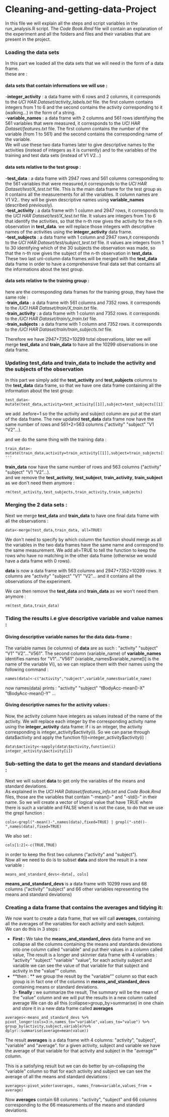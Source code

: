# Cleaning-and-getting-data-Project

In this file we will explain all the steps and script variables in the run_analysis.R script. The *Code Book.Rmd* file will contain an explanation of the experiment and all the folders and files and their variables that are present in the project.

### Loading the data sets 
In this part we loaded all the data sets that we will need in the form of a data frame.  
these are :

#### data sets that contain informations we will use :
-**integer_activity** : a data frame with 6 rows and 2 columns, it corresponds to the *UCI HAR Dataset/activity_labels.txt* file. the first column contains integers from 1 to 6 and the second contains the activity corresponding to it (walking...) in the form of a string.    
-**variable_names** : a data frame with 2 columns and 561 rows identifying the 561 variables that were measured, it corresponds to the *UCI HAR Dataset/features.txt* file. The first column contains the number of the variable (from 1 to 561) and the second contains the corresponding name of the variable.        
We will use these two data frames later to give descriptive names to the activities (instead of integers as it is currently) and to the variables of the training and test data sets (instead of V1 V2...)

#### data sets relative to the test group :
-**test_data** : a data frame with 2947 rows and 561 columns corresponding to the 561 variables that were measured,it corresponds to the *UCI HAR Dataset/test/X_test.txt* file. This is the main data frame for the test group as it contains all the measurements for all the variables. It column names are V1 V2.. they will be given descriptive names using **variable_names** (described previously).  
-**test_activity** : a data frame with 1 column and 2947 rows, it corresponds to the *UCI HAR Dataset/test/X_test.txt* file. It values are integers from 1 to 6 that identify the activities, so that the n-th row gives the activity for the n-th observation in **test_data**. we will replace those integers with descriptive names of the activities using the **integer_activity** data frame.   
-**test_subjects** : a data frame with 1 column and 2947 rows,it corresponds to the *UCI HAR Dataset/test/subject_test.txt* file. it values are integers from 1 to 30 identifying which of the 30 subjects the observation was made, so that the n-th row gives the subject of the n-th observation in **test_data**.   
These two last uni-column data frames will be merged with the **test_data** data frame in order to have a comprehensive final data set that contains all the informations about the test group.

#### data sets relative to the training group :
here are the corresponding data frames for the training group, they have the same role :  
-**train_data** : a data frame with 561 columns and 7352 rows. it corresponds to the */UCI HAR Dataset/train/X_train.txt* file.  
-**train_activity** : a data frame with 1 column and 7352 rows. it corresponds to the */UCI HAR Dataset/train/y_train.txt* file.  
-**train_subjects** : a data frame with 1 column and 7352 rows. it corresponds to the */UCI HAR Dataset/train/train_subjects.txt* file.   

Therefore we have 2947+7352=10299 total observations, later we will merge **test_data** and **train_data** to have all the 10299 observations in one data frame.


### Updating test_data and train_data to include the activity and the subjects of the observation
In this part we simply add the **test_activity** and **test_subjects** columns to the **test_data** data frame, so that we have one data frame containing all the information about the test group:   
```{r setup, include=FALSE} 
test_data<-mutate(test_data,activity=test_activity[[1]],subject=test_subjects[[1]],.before=1) 
```
we add .before=1 so the the activity and subject column are put at the start of the data frame. The new updated **test_data** data frame now have the same number of rows and 561+2=563 columns ("activity" "subject" "V1 "V2"...).  

and we do the same thing with the training data :  
```{r setup, include=FALSE} 
train_data<-mutate(train_data,activity=train_activity[[1]],subject=train_subjects[[1]],.before=1) '''   
```
**train_data**  now have the same number of rows and  563 columns ("activity" "subject" "V1 "V2"...).   
and we remove the **test_activity**, **test_subject**, **train_activity**, **train_subject** as we don't need them anymore :   
 ```{r setup, include=FALSE} 
 rm(test_activity,test_subjects,train_activity,train_subjects) 
 ```
 
### Merging the 2 data sets :
 Next we merge **test_data** and **train_data** to have one final data frame with all the observations :    


 ```{r setup, include=FALSE}
 data<-merge(test_data,train_data, all=TRUE)
 ```
 We don't need to specify by which column the function should merge as all the variables in the two data frames have the same name and correspond to the same measurement. We add all=TRUE to tell the function to keep the rows who have no matching in the other data frame (otherwise we would have a data frame with 0 rows).   
 
 **data** is now a data frame with 563 columns and 2947+7352=10299 rows. It columns are "activity" "subject" "V1" "V2"... and it contains all the observations of the experiment.   
 
 We can then remove the **test_data** and **train_data** as we won't need them anymore :   
```{r setup, include=FALSE}
rm(test_data,train_data)
```

### Tiding the results i.e give descriptive variable and value names :
 
#### Giving descriptive variable names for the **data** data-frame :
 The variable names (ie columns) of **data** are as such : "activity" "subject" "V1" "V2"..."V561". The second column (variable_name) of **variable_names** identifies names for "V1"..."V561" (variable_names$variable_name[i] is the name of the variable Vi), so we can replace them with their names using the following command :   
 ```{r setup, include=FALSE}
 names(data)<-c("activity","subject",variable_names$variable_name)
 ```
 
 now names(data) prints : "activity" "subject" "tBodyAcc-mean()-X" "tBodyAcc-mean()-Y" ...
 
#### Giving descriptive names for the activity values :
 Now, the activity column have integers as values instead of the name of the activity. We will replace each integer by the corresponding activity name using the **integer_activity** data frame: if i is an integer, the activity corresponding is integer_activity\$activity(i). So we can parse through data\$activity and apply the function f(i)=integer_activity$activity(i) :   
 ```{r setup, include=FALSE}
 data\$activity<-sapply(data\$activity,function(i) integer_activity\$activity[i])
```

### Sub-setting the data to get the means and standard deviations :
Next we will subset **data** to get only the variables of the means and standard deviations.   
As explained in the *UCI HAR Dataset/features_info.txt* and *Code Book.Rmd* files, those are the variables that contain "-mean()-" and "-std()-" in their name. So we will create a vector of logical value that have TRUE where there is such a variable and FALSE when it is not the case, to do that we use the grepl function :   
```{r setup, include=FALSE}
cols<-grepl("-mean()-",names(data),fixed=TRUE) | grepl("-std()-",names(data),fixed=TRUE) 
```    
We also set :   
```{r include=TRUE}
cols[1:2]<-c(TRUE,TRUE) 
```  
in order to keep the first two columns ("activity" and "subject").   
Now all we need to do is to subset **data** and store the result in a new variable :
```{r setup, include=FALSE}
means_and_standard_devs<-data[, cols]
```
**means_and_standard_devs** is a data frame with 10299 rows and 68 columns ("activity" "subject" and 66 other variables representing the means and standard deviations)

### Creating a data frame that contains the averages and tidying it:
We now want to create a data frame, that we will call **averages**, containing all the averages of the variables for each activity and each subject.   
We can do this in 3 steps :   
- **First :** We take the **means_and_standard_devs** data frame and we collapse all the columns containing the means and standards deviations into one column called "variable" and put their values in a column called value, The result is a longer and skinnier data frame with 4 variables : "activity" "subject" "variable" "value", for each activity subject and variable we can see the value of that variable for that subject and activity in the "value"" column.      
- **then : **  we group the result by the "variable"" column so that each group is in fact one of the columns in **means_and_standard_devs** containing means or standard deviations.    
3- **finally :** we summarize the result, The summary will be the mean of the "value" column and we will put the results in a new column called average 
We can do all this (collapse>group_by>summarise) in one chain and store it in a new data frame called **averages**
```{r setup, include=FALSE}
averages<-means_and_standard_devs %>% pivot_longer(cols=3:n,names_to="variable",values_to="value") %>% group_by(activity,subject,variable)%>% dplyr::summarise(average=mean(value))
```   

The result **averages** is a data frame with 4 columns: "activity", "subject", "variable" and "average". for a given activity, subject and variable we have the average of that variable for that activity and subject in the "average"" column.   

This is a satisfying result but we can do better by un-collapsing the "variable" column so that for each activity and subject we can see the average of all the means and standard deviations :    
```{r setup, include=FALSE}
averages<-pivot_wider(averages, names_from=variable,values_from = average)
```
Now **averages** contain 68 columns : "activity", "subject" and 66 columns corresponding to the 66 measurements of the means and standard deviations.










